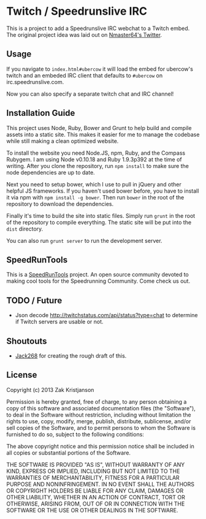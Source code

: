 # Twitch / Speedrunslive IRC
This is a project to add a Speedrunslive IRC webchat to a Twitch embed.
The original project idea was laid out on [Nmaster64's Twitter](https://twitter.com/Nmaster64/status/379347530716549120).

## Usage
If you navigate to `index.html#ubercow` it will load the embed for ubercow's
twitch and an embeded IRC client that defaults to `#ubercow` on irc.speedrunslive.com.

Now you can also specify a separate twitch chat and IRC channel!

## Installation Guide
This project uses Node, Ruby, Bower and Grunt to help build and compile assets into a static site. This makes it easier for me to manage the codebase while still making a clean optimized website. 

To install the website you need Node.JS, npm, Ruby, and the Compass Rubygem. I am using Node v0.10.18 and Ruby 1.9.3p392 at the time of writing. After you clone the repository, run `npm install` to make sure the node dependencies are up to date.

Next you need to setup bower, which I use to pull in jQuery and other helpful JS frameworks. If you haven't used bower before, you have to install it via npm with `npm install -g bower`. Then run `bower` in the root of the repository to download the dependencies.

Finally it's time to build the site into static files. Simply run `grunt` in the root of the repository to compile everything. The static site will be put into the `dist` directory.

You can also run `grunt server` to run the development server.

## SpeedRunTools
This is a [SpeedRunTools](http://www.speedruntools.com) project. An open source community
devoted to making cool tools for the Speedrunning Community. Come check us out.

## TODO / Future
- Json decode http://twitchstatus.com/api/status?type=chat to determine if Twitch servers are usable or not.

## Shoutouts
- [Jack268](https://github.com/Jack268) for creating the rough draft of this.

## License
Copyright (c) 2013 Zak Kristjanson

Permission is hereby granted, free of charge, to any person obtaining a copy
of this software and associated documentation files (the "Software"), to deal
in the Software without restriction, including without limitation the rights
to use, copy, modify, merge, publish, distribute, sublicense, and/or sell
copies of the Software, and to permit persons to whom the Software is
furnished to do so, subject to the following conditions:

The above copyright notice and this permission notice shall be included in
all copies or substantial portions of the Software.

THE SOFTWARE IS PROVIDED "AS IS", WITHOUT WARRANTY OF ANY KIND, EXPRESS OR
IMPLIED, INCLUDING BUT NOT LIMITED TO THE WARRANTIES OF MERCHANTABILITY,
FITNESS FOR A PARTICULAR PURPOSE AND NONINFRINGEMENT. IN NO EVENT SHALL THE
AUTHORS OR COPYRIGHT HOLDERS BE LIABLE FOR ANY CLAIM, DAMAGES OR OTHER
LIABILITY, WHETHER IN AN ACTION OF CONTRACT, TORT OR OTHERWISE, ARISING FROM,
OUT OF OR IN CONNECTION WITH THE SOFTWARE OR THE USE OR OTHER DEALINGS IN
THE SOFTWARE.
